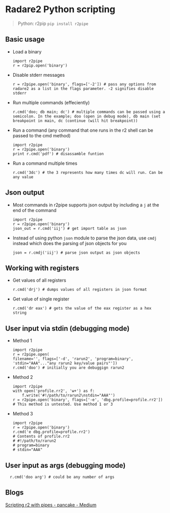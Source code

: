 <!-- TITLE: Radare 2 Python Scripting -->

# Radare2 Python scripting

> Python: r2pip `pip install r2pipe`

## Basic usage
  - Load a binary

        import r2pipe
        r = r2pip.open('binary')

  - Disable stderr messages

        r = r2pipe.open('binary', flags=['-2']) # pass any options from radare2 as a list in the flags parameter. -2 signifies disable stderr

  - Run multiple commands (effeciently)

        r.cmd('doo; db main; dc') # multiple commands can be passed using a semicolon. In the example; doo (open in debug mode), db main (set breakpoint in main, dc (continue (will hit breakpoint))

  - Run a command (any command that one runs in the r2 shell can be passed to the cmd method)

        import r2pipe
        r = r2pipe.open('binary')
        print r.cmd('pdf') # disassamble funtion 

  - Run a command multiple times

        r.cmd('3dc') # the 3 represents how many times dc will run. Can be any value

## Json output
  - Most commands in r2pipe supports json output by including a `j` at the end of the command

        import r2pipe
        r = r2pipe.open('binary')
        json_out = r.cmd('iij') # get import table as json

  - Instead of using python `json` module to parse the json data, use `cmdj` instead which does the parsing of json objects for you

        json = r.cmdj('iij') # parse json output as json objects

## Working with registers
  - Get values of all registers

        r.cmd('drj') # dumps values of all registers in json format

  - Get value of single register

        r.cmd('dr eax') # gets the value of the eax register as a hex string

## User input via stdin (debugging mode)
  - Method 1

        import r2pipe
        r = r2pipe.open(
        filename='', flags=['-d', 'rarun2', 'program=binary', 'stdin="AAA"..."any rarun2 key/value pairs"'])
        r.cmd('doo') # initially you are debuggign rarun2

  - Method 2

        import r2pipe
        with open('profile.rr2', 'w+') as f:
        	f.write('#!/path/to/rarun2\nstdin="AAA"')
        r = r2pipe.open('binary', flags=['-e', 'dbg.profile=profile.rr2'])
        # This method is untested. Use method 1 or 3

  - Method 3

        import r2pipe
        r = r2pipe.open('binary')
        r.cmd('e dbg.profile=profile.rr2')
        # Contents of profile.rr2
        # #!/path/to/rarun2
        # program=binary
        # stdin="AAA"

## User input as args (debugging mode)

      r.cmd('doo arg') # could be any number of args

## Blogs

  [Scripting r2 with pipes - pancake - Medium](https://medium.com/@trufae/scripting-r2-with-pipes-47a7e14c50aa)